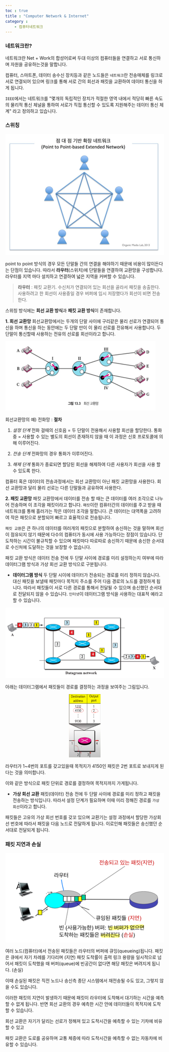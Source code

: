 ```yaml
---
toc : true
title : "Computer Network & Internet"
category : 
    - 컴퓨터네트워크
---
```

### 네트워크란?
네트워크란 Net + Work의 합성어로써 두대 이상의 컴퓨터들을 연결하고 서로 통신하며 자원을 공유하는것을 말합니다.

컴퓨터, 스마트폰, 데이터 송수신 장치등과 같은 노드들은 `네트워크`란 전송매체를 링크로 서로 연결되어 있으며 링크를 통해 서로 간의 회선과 패킷을 교환하여 데이터 통신을 하게 됩니다.

`IEEE`에서는 네트워크를 "몇개의 독립적인 장치가 적절한 영역 내에서 적당히 빠른 속도의 물리적 통신 체널을 통하여 서로가 직접 통신할 수 있도록 지원해주는 데이터 통신 체계" 라고 정의하고 있습니다.

### 스위칭
![point to point network](/assets/images/ComputerNetwork/point_to_point.jpeg)

point to point 방식의 경우 모든 단말들 간의 연결을 해야하기 때문에 비용이 많이든다는 단점이 있습니다.  따라서 **라우터**(스위치)에 단말들을 연결하여 교환망을 구성합니다. 라우터를 지역 마다 설치하고 연결하여  넓은 지역을 커버할 수 있습니다.

> **라우터** : 패킷 교환기. 수신처가 연결되어 있는 회선을 골라서 패킷을 송출한다. 사용하려고 한 회선이 사용중일 경우 버퍼에 임시 저장했다가 회선이 비면 전송한다.

스위칭 방식에는 **회선 교환 방식**과 **패킷 교환 방식**이 존재합니다.

**1. 회선 교환망**
회선교환망에서는 두개의 단말 사이에 구리같은 물리 선로가 연결되어 통신을 하며 통신을 하는 동안에는 두 단말 만이 이 물리 선로를 전유해서 사용합니다. 두 단말이 통신할때 사용하는 전유의 선로를 회선이라고 합니다. 

![회선교환망](/assets/images/ComputerNetwork/회선교환망.png)

회선교환망의 예) 전화망 : 
**절차**
1. *설정 단계*
	전화 걸때의 신호음 = 두 단말이 전용해서 사용할 회선을 할당한다.
	통화중 = 사용할 수 있는 별도의 회선이 존재하지 않을 때
	이 과정은 신호 프로토콜에 의해 이루어진다.

2. *전송 단계*
	전화망의 경우 통화가 이루어진다.

3. *해제 단계*
	통화가 종료되면 할당된 회선을 해제하여 다른 사용자가 회선을 사용 할 수 있도록 한다.

컴퓨터 혹은 데이터의 전송과정에서는 회선 교환망이 아닌 패킷 교환망을 사용한다. 회선 교환망과 달리 물리 선로는 다른 단말들과 공유하여 사용한다. 

**2. 패킷 교환망**
패킷 교환망에서 데이터를 전송 할 때는 큰 데이터를 여러 조각으로 나누어 전송하며 이 조각을 패킷이라고 합니다. `패킷`이란 컴퓨터간의 데이터를 주고 받을 때 네트워크를 통해 흘러가는 작은 데이터 조각을 말합니다. 큰 데이터는 대역폭을 고려하여 작은 패킷으로 분할되어 빠르고 효율적으로 전송됩니다. 

`패킷 교환`은 큰 하나의 데이터를 여러개의 패킷으로 분할하여 송신하는 것을 말하며 회선이 점유되지 않기 때문에 다수의 컴퓨터가 동시에 사용 가능하다는 장점이 있습니다. 단 도착하는 시간이 불규칙할 수 있으며 패킷마다 따로따로 송신하기 때문에 송신한 순서대로 수신처에 도달하는 것을 보장할 수 없습니다.

패킷 교환 방식은 데이터 전송 전에 두 단말 사이에 경로를 미리 설정하는지 여부에 따라 데이터그램 방식과 가상 회선 교환 방식으로 구분됩니다.

- **데이터그램 방식**
두 단말 시이에 데이터가 전송되는 경로를 미리 정하지 않습니다. 대신 패킷을 보낼때 패킷마다 목적지 주소를 주어 다음 경로의 노드를 결정하게 됩니다. 따라서 패킷들이 서로 다른 경로를 통해서 전달될 수 있으며 송신했던 순서대로 전달되지 않을 수 있습니다. `인터넷`이 데이터그램 방식을 사용하는 대표적 예라고 할 수 있습니다.

![datagram](/assets/images/ComputerNetwork/datagram.jpeg)

아래는 데이터그램에서 패킷들이 경로를 결정하는 과정을 보여주는 그림입니다.

<center><img src = "/assets/images/ComputerNetwork/datagrampath.png" width = "100" height = "200"></center>

라우터가 1~4번의 포트를 갖고있을때 목적지가 4150인 패킷은 2번 포트로 보내지게 된다는 것을 의미합니다.

이와 같은 방식으로 패킷 단위로 경로를 결정하여 목적지까지 가게됩니다.

- **가상 회선 교환**
패킷(데이터) 전송 전에 두 단말 사이에 경로를 미리 정하고 패킷을 전송하는 방식입니다. 따라서 설정 단계가 필요하며 이때 미리 정해진 경로를 `가상 회선`이라고 합니다. 

패킷들은 고유의 가상 회선 번호를 갖꼬 있으며 교환기는 설정 과정에서 할당한 가상회선 번호에 따라서 패킷을 다음 노드로 전달하게 됩니다. 이로인해 패킷들은 송신했던 순서대로 전달되게 됩니다.

### 패킷 지연과 손실
![packet_loss&delay](/assets/images/ComputerNetwork/packet_loss.jpeg)

여러 노드(컴퓨터)에서 전송된 패킷들은 라우터의 버퍼에 큐잉(queueing)됩니다. 패킷은 큐에서 자기 차례를 기다리며 (지연) 패킷 도착률이 출력 링크 용량을 일시적으로 넘어서 패킷이 도착했을 때 버퍼(queue)에 빈공간이 없다면 해당 패킷은 버려지게 됩니다. (손실) 

이때 손실된 패킷은 직전 노드나 송신측 종단 시스템에서 재전송될 수도 있고, 그렇지 않을 수도 있습니다.

이러한 패킷의 지연이 발생하기 때문에 패킷이 라우터에 도착해서 대기하는 시간을 예측할 수 없게 됩니다. 반면 회선 교환의 경우 예측한 시간 안에 데이터들이 목적지에 도착할 수 있습니다. 

회선 교환은 자기가 달리는 선로가 정해져 있고 도착시간을 예측할 수 있는 기차에 비유할 수 있고 

패킷 교환은 도로를 공유하며 교통 체증에 따라 도착시간을 예측할 수 없는 자동차에 비유할 수 있습니다.